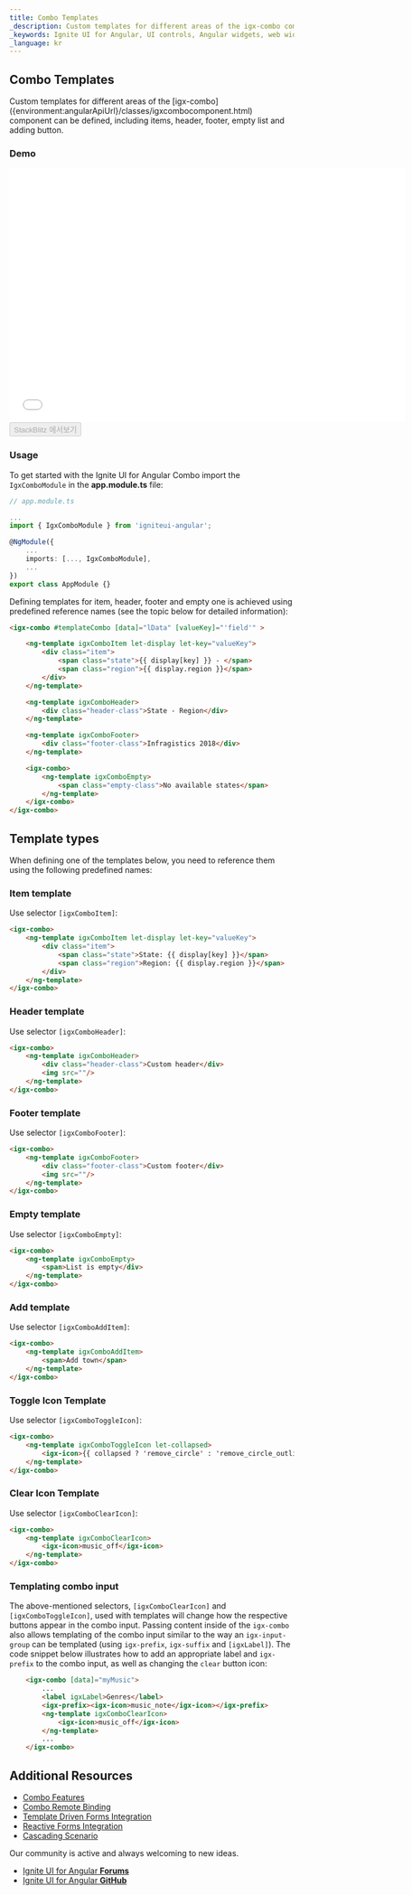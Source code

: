 ```yaml
---
title: Combo Templates
_description: Custom templates for different areas of the igx-combo component can be defined, including items, header, footer, empty list and adding button.
_keywords: Ignite UI for Angular, UI controls, Angular widgets, web widgets, UI widgets, Angular, Native Angular Components Suite, Native Angular Controls, Native Angular Components Library, Angular Combo components, Angular Templates, Angular Combo Templates
_language: kr
---
```


## Combo Templates
<p class="highlight">
Custom templates for different areas of the [igx-combo]({environment:angularApiUrl}/classes/igxcombocomponent.html) component can be defined, including items, header, footer, empty list and adding button.
</p>
<div class="divider"></div>

### Demo

<div class="sample-container loading" style="height: 450px;">
    <iframe id="combo-templates-sample" frameborder="0" seamless width="700px" height="100%" src="{environment:demosBaseUrl}/lists/combo-template" onload="onSampleIframeContentLoaded(this);"></iframe>
</div>
<div>
    <button data-localize="stackblitz" disabled class="stackblitz-btn" data-iframe-id="combo-templates-sample" data-demos-base-url="{environment:demosBaseUrl}">StackBlitz 에서보기</button>
</div>

### Usage
To get started with the Ignite UI for Angular Combo import the `IgxComboModule` in the **app.module.ts** file:

```typescript
// app.module.ts

...
import { IgxComboModule } from 'igniteui-angular';

@NgModule({
    ...
    imports: [..., IgxComboModule],
    ...
})
export class AppModule {}
```

Defining templates for item, header, footer and empty one is achieved using predefined reference names (see the topic below for detailed information):

```html
<igx-combo #templateCombo [data]="lData" [valueKey]="'field'" >

    <ng-template igxComboItem let-display let-key="valueKey">
        <div class="item">
            <span class="state">{{ display[key] }} - </span>
            <span class="region">{{ display.region }}</span>
        </div>
    </ng-template>

    <ng-template igxComboHeader>
        <div class="header-class">State - Region</div>
    </ng-template>

    <ng-template igxComboFooter>
        <div class="footer-class">Infragistics 2018</div>
    </ng-template>

    <igx-combo>
        <ng-template igxComboEmpty>
            <span class="empty-class">No available states</span>
        </ng-template>
    </igx-combo>
</igx-combo>
```

## Template types
When defining one of the templates below, you need to reference them using the following predefined names:

### Item template
Use selector `[igxComboItem]`:

```html
<igx-combo>
	<ng-template igxComboItem let-display let-key="valueKey">
		<div class="item">
			<span class="state">State: {{ display[key] }}</span>
			<span class="region">Region: {{ display.region }}</span>
		</div>
	</ng-template>
</igx-combo>
```

### Header template
Use selector `[igxComboHeader]`:

```html
<igx-combo>
    <ng-template igxComboHeader>
        <div class="header-class">Custom header</div>
        <img src=""/>
    </ng-template>
</igx-combo>
```

### Footer template
Use selector `[igxComboFooter]`:

```html
<igx-combo>
    <ng-template igxComboFooter>
        <div class="footer-class">Custom footer</div>
        <img src=""/>
    </ng-template>
</igx-combo>
```

### Empty template
Use selector `[igxComboEmpty]`:

```html
<igx-combo>
    <ng-template igxComboEmpty>
        <span>List is empty</div>
    </ng-template>
</igx-combo>
```

### Add template
Use selector `[igxComboAddItem]`:

```html
<igx-combo>
    <ng-template igxComboAddItem>
        <span>Add town</span>
    </ng-template>
</igx-combo>
```

### Toggle Icon Template
Use selector `[igxComboToggleIcon]`:

```html
<igx-combo>
    <ng-template igxComboToggleIcon let-collapsed>
        <igx-icon>{{ collapsed ? 'remove_circle' : 'remove_circle_outline'}}</igx-icon>
    </ng-template>
</igx-combo>
```

### Clear Icon Template
Use selector `[igxComboClearIcon]`:

```html
<igx-combo>
    <ng-template igxComboClearIcon>
        <igx-icon>music_off</igx-icon>
    </ng-template>
</igx-combo>
```

<div class="divider--half"></div>

### Templating combo input
The above-mentioned selectors, `[igxComboClearIcon]` and `[igxComboToggleIcon]`, used with templates will change how the respective buttons appear in the combo input. 
Passing content inside of the `igx-combo` also allows templating of the combo input similar to the way an `igx-input-group` can be templated (using `igx-prefix`, `igx-suffix` and `[igxLabel]`). The code snippet below illustrates how to add an appropriate label and `igx-prefix` to the combo input, as well as changing the `clear` button icon:
```html
    <igx-combo [data]="myMusic">
        ...
        <label igxLabel>Genres</label>
        <igx-prefix><igx-icon>music_note</igx-icon></igx-prefix>
        <ng-template igxComboClearIcon>
            <igx-icon>music_off</igx-icon>
        </ng-template>
        ...
    </igx-combo>
```

## Additional Resources
<div class="divider--half"></div>

* [Combo Features](combo_features.md)
* [Combo Remote Binding](combo_remote.md)
* [Template Driven Forms Integration](input_group.md)
* [Reactive Forms Integration](input_group_reactive_forms.md)
* [Cascading Scenario](combo_cascading.md)

Our community is active and always welcoming to new ideas.

* [Ignite UI for Angular **Forums**](https://www.infragistics.com/community/forums/f/ignite-ui-for-angular)
* [Ignite UI for Angular **GitHub**](https://github.com/IgniteUI/igniteui-angular)